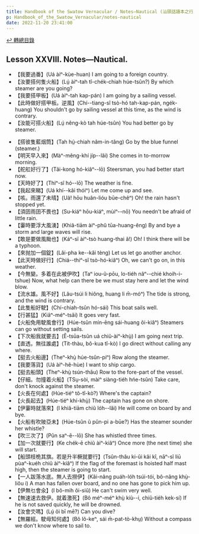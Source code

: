 ```yaml
---
title: Handbook of the Swatow Vernacular / Notes—Nautical (汕頭話讀本之行船(補))
p: Handbook_of_the_Swatow_Vernacular/notes-nautical
date: 2022-11-20 23:41:00
---
```


[↩️ 轉總目錄](/Handbook_of_the_Swatow_Vernacular)

## Lesson XXVIII. Notes—Nautical.

* 【我要過番】(Uá àiⁿ-kùe-huan) I am going to a foreign country.
* 【汝要搭何隻火船】(Lṳ́ àiⁿ-tah tî-chék-chiah húe-tsûn?) By which steamer are you going?
* 【我要搭甲板】(Uá àiⁿ-tah kap-pán) I am going by a sailing vessel.
* 【此時做好搭甲板。逆風】(Chí--tiang-sî tsò-hó tah-kap-pán, ngék-huang) You shouldn't go by sailing vessel at this time, as the wind is contrary.
* 【汝能可搭火船】(Lṳ́ nêng-kò tah húe-tsûn) You had better go by steamer.
<!--more-->
* 【搭彼隻藍烟筒】(Tah hṳ́-chiah nâm-in-tâng) Go by the blue funnel (steamer.)
* 【明天早入來】(Màⁿ-mêng-khí jíp--lâi) She comes in to-morrow morning.
* 【舵舡好行了】(Tãi-kong hó-kiâⁿ--lō) Steersman, you had better start now.
* 【天時好了】(Thiⁿ-sî hó--lō) The weather is fine.
* 【我起來睇】(Uá khí--kâi thóiⁿ) Let me come up and see.
* 【咳。雨還了未晴】(Uã! hōu huân-lióu būe-chêⁿ) Oh! the rain hasn't stopped yet.
* 【須囝雨囝不畏也】(Su-kiáⁿ hōu-kiáⁿ, mùiⁿ--nō) You needn't be afraid of little rain.
* 【霋時要浮大風湧】(Khiã-tiām àiⁿ-phû tūa-huang-êng) By and bye a storm and large waves will rise.
* 【敢是要做風颱也】(Káⁿ-sĩ àiⁿ-tsò huang-thai ã!) Oh! I think there will be a typhoon.
* 【來抛加一個錠】(Lâi-pha ke--kâi tèng) Let us let go another anchor.
* 【此天時做好行】(Chiá--thiⁿ-sî tsò-hó-kiâⁿ) Oh, we can't go on, in this weather.
* 【今無變。多着在此被伊吹】(Taⁿ iou-ũ-pōu, lo-tiéh nãⁿ--chié khoih-i-tshue) Now, what help can there be we must stay here and let the wind blow.
* 【流水雄。風不好】(Lâu-tsúi li hiông, huang li m̄-móⁿ) The tide is strong, and the wind is contrary.
* 【此隻船好駛】(Chí-chiah-tsûn hó-sái) This boat sails well.
* 【行甚猛】(Kiâⁿ-méⁿ-tsãi) It goes very fast.
* 【火船免用駛風會行】(Húe-tsûn mín-ēng sái-huang õi-kiâⁿ) Steamers can go without setting sails.
* 【下次船我就要去】(Ẽ-tsūa-tsûn uá chiũ-àiⁿ-khṳ̀) I am going next trip.
* 【直透。無往誰處】(Tít-thàu, bô-kua tî-kò) I go direct without calling any where.
* 【挺去火船邊】(Theⁿ-khṳ̀ húe-tsûn-piⁿ) Row along the steamer.
* 【我要落貨】(Uá àiⁿ-hẽ-hùe) I want to ship cargo.
* 【挺去船頭】(Theⁿ-khṳ̀ tsún-thâu) Row to the fore-part of the vessel.
* 【仔細。勿撞着火船】(TSṳ-sòi, màiⁿ siàng-tiéh hńe-tsûn) Take care, don't knock against the steamer.
* 【火長在何處】(Húe-tiéⁿ tõ-tî-kò?) Where's the captain?
* 【火長起去】(Húe-tiéⁿ khí-khṳ̀) The captain has gone on shore.
* 【伊霋時就落來】(I khiã-tiām chiũ lóh--lâi) He will come on board by and bye.
* 【火船有吹陂亞未】(Húe-tsûn ũ pûn-pi a-būe?) Has the steamer sounder her whistle?
* 【吹三次了】(Pûn saⁿ-ē--lō) She has whistled three times.
* 【加一次就要行】(Ke chék-ē chiũ àiⁿ-kiâⁿ) Once more (the next time) she will start.
* 【船頭枝桅其旗。若是升半橛就要行】(Tsûn-thâu ki-ûi kâi kî, nāⁿ-sĩ liū pùaⁿ-kuéh chiũ àiⁿ-kiâⁿ) If the flag of the foremast is hoisted half mast high, then the steamer is going to start.
* 【一人跋落水底。無人去撈伊】(Kâi-nâng puáh-lóh tsúi-tói, bô-nâng khṳ̀-liôu i) A man has fallen over board, and no one has gone to pick him up.
* 【伊無乜會氽】(I bô-mih õi-siû) He can't swim very well.
* 【無速速去救伊。就着激死】(Bô méⁿ-méⁿ khṳ̀ kiù--i, chiũ-tiéh kek-sí) If he is not saved quickly, he will be drowned.
* 【汝會氼嗎】(Lṳ́ õi bī mē?) Can you dive?
* 【無羅經。駛毋知何處】(Bô lô-keⁿ, sái m̄-pat-tò-khṳ) Without a compass we don't know where to sail to.

